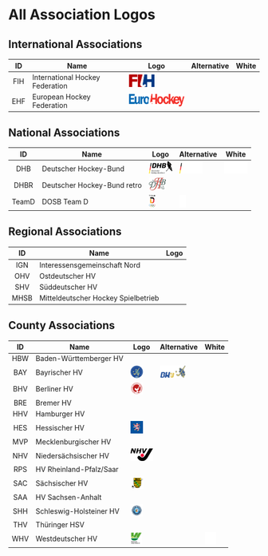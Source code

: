 
# All Association Logos

## International Associations
| ID | Name | Logo | Alternative | White |
|:-:|---|---|---|---|
| FIH | International Hockey Federation | <img src="/svg/associations/fih.svg" height="25px" /> | | |
| EHF | European Hockey Federation | <img src="/svg/associations/ehf.svg" height="25px" /> | | |

## National Associations
| ID | Name | Logo | Alternative | White |
|:-:|---|---|---|---|
| DHB | Deutscher Hockey-Bund | <img src="/svg/associations/dhb.svg" height="25px" /> | <img src="/svg/associations/dhb_alt.svg" height="25px" /> | <img src="/svg/associations/dhb_white.svg" height="25px" /> |
| DHBR | Deutscher Hockey-Bund retro | <img src="/svg/associations/dhb_retro.svg" height="25px" /> | | |
| TeamD | DOSB Team D | <img src="/svg/associations/teamd.svg" height="25px" /> | <img src="/svg/associations/teamd_mono.svg" height="25px" /> | |

## Regional Associations
| ID | Name | Logo |
|:-:|---|---|
| IGN | Interessensgemeinschaft Nord | |
| OHV | Ostdeutscher HV | |
| SHV | Süddeutscher HV | |
| MHSB | Mitteldeutscher Hockey Spielbetrieb | |

## County Associations
| ID | Name | Logo | Alternative | White |
|:-:|---|---|---|---|
| HBW | Baden-Württemberger HV | | | |
| BAY | Bayrischer HV | <img src="/svg/associations/bay_r.svg" height="25px" /> | <img src="/svg/associations/bay.svg" height="25px" /> | |
| BHV | Berliner HV | <img src="/svg/associations/ber.svg" height="25px" /> | | |
| BRE | Bremer HV | | | |
| HHV | Hamburger HV | | | |
| HES | Hessischer HV | <img src="/svg/associations/hes.svg" height="25px" /> | | | |
| MVP | Mecklenburgischer HV | | | |
| NHV | Niedersächsischer HV | <img src="/svg/associations/nhv.svg" height="25px" /> | | | |
| RPS | HV Rheinland-Pfalz/Saar | | | |
| SAC | Sächsischer HV | <img src="/svg/associations/sac.svg" height="25px" /> | | |
| SAA | HV Sachsen-Anhalt | | | |
| SHH | Schleswig-Holsteiner HV | <img src="/svg/associations/shh.svg" height="25px" /> | | |
| THV | Thüringer HSV | | | |
| WHV | Westdeutscher HV | <img src="/svg/associations/whv.svg" height="25px" /> | | <img src="/svg/associations/whv_white.svg" height="25px" /> |
